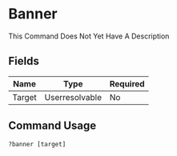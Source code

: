 # Banner

This Command Does Not Yet Have A Description

## Fields

| Name | Type | Required |
|------|------|----------|
| Target | Userresolvable | No |

## Command Usage
```
?banner [target]
```